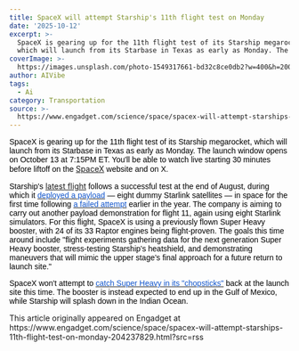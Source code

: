 ```yaml
---
title: SpaceX will attempt Starship's 11th flight test on Monday
date: '2025-10-12'
excerpt: >-
  SpaceX is gearing up for the 11th flight test of its Starship megarocket,
  which will launch from its Starbase in Texas as early as Monday. The launch...
coverImage: >-
  https://images.unsplash.com/photo-1549317661-bd32c8ce0db2?w=400&h=200&fit=crop&auto=format
author: AIVibe
tags:
  - Ai
category: Transportation
source: >-
  https://www.engadget.com/science/space/spacex-will-attempt-starships-11th-flight-test-on-monday-204237829.html?src=rss
---
```

<p style="text-align:left;"><span style="color:rgb(0, 0, 0);font-family:Arial, sans-serif;">SpaceX is gearing up for the 11th flight test of its Starship megarocket, which will launch from its Starbase in Texas as early as Monday. The launch window opens on October 13 at 7:15PM ET. You&#39;ll be able to watch live starting 30 minutes before liftoff on the </span><a target="_blank" class="link" href="https://www.spacex.com/launches/starship-flight-11" data-i13n="cpos:1;pos:1">SpaceX</a><span style="color:rgb(0, 0, 0);font-family:Arial, sans-serif;"> website and on X.&nbsp;</span></p><p style="text-align:left;"><span style="color:rgb(0, 0, 0);font-family:Arial, sans-serif;">Starship&#39;s </span><a target="_blank" class="link" href="https://www.spacex.com/launches/starship-flight-11" data-i13n="cpos:2;pos:1">latest flight</a><span style="color:rgb(0, 0, 0);font-family:Arial, sans-serif;"> follows a successful test at the end of August, during which it </span><a target="_blank" class="link" href="https://www.engadget.com/science/space/spacexs-starship-deploys-its-payload-for-the-first-time-035030373.html" data-i13n="cpos:3;pos:1"><span style="color:rgb(17, 85, 204);font-family:Arial, sans-serif;">deployed a payload</span></a><span style="color:rgb(0, 0, 0);font-family:Arial, sans-serif;"> — eight dummy Starlink satellites — in space for the first time following </span><a target="_blank" class="link" href="https://www.engadget.com/science/space/spacexs-ninth-starship-test-flight-reaches-space-but-fails-to-deploy-fake-satellites-120057474.html" data-i13n="cpos:4;pos:1"><span style="color:rgb(17, 85, 204);font-family:Arial, sans-serif;">a failed attempt</span></a><span style="color:rgb(0, 0, 0);font-family:Arial, sans-serif;"> earlier in the year. The company is aiming to carry out another payload demonstration for flight 11, again using eight Starlink simulators. For this flight, SpaceX is using a previously flown Super Heavy booster, with 24 of its 33 Raptor engines being flight-proven. The goals this time around include &quot;flight experiments gathering data for the next generation Super Heavy booster, stress-testing Starship’s heatshield, and demonstrating maneuvers that will mimic the upper stage’s final approach for a future return to launch site.&quot;</span></p><p style="text-align:left;"><span style="color:rgb(0, 0, 0);font-family:Arial, sans-serif;">SpaceX won&#39;t attempt to </span><a target="_blank" class="link" href="https://www.engadget.com/science/space/spacex-successfully-catches-super-heavy-booster-after-launching-starships-fifth-flight-134404103.html" data-i13n="cpos:5;pos:1"><span style="color:rgb(17, 85, 204);font-family:Arial, sans-serif;">catch Super Heavy in its &quot;chopsticks&quot;</span></a><span style="color:rgb(0, 0, 0);font-family:Arial, sans-serif;"> back at the launch site this time. The booster is instead expected to end up in the Gulf of Mexico, while Starship will splash down in the Indian Ocean.</span></p>This article originally appeared on Engadget at https://www.engadget.com/science/space/spacex-will-attempt-starships-11th-flight-test-on-monday-204237829.html?src=rss
